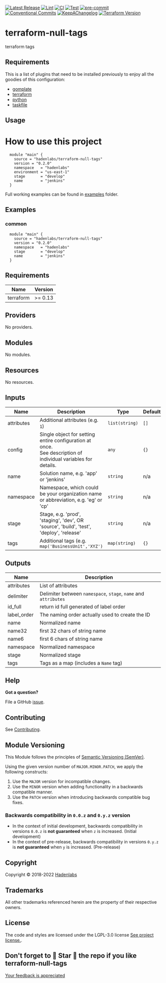 <!-- Space: TerraformNullTags -->
<!-- Title: Project -->

<!--


  ** DO NOT EDIT THIS FILE
  **
  ** 1) Make all changes to `provision/generator/README.yaml`
  ** 2) Run`task readme` to rebuild this file.
  **
  ** (We maintain HUNDREDS of open source projects. This is how we maintain our sanity.)
  **


  -->

[![Latest Release](https://img.shields.io/github/release/hadenlabs/terraform-null-tags)](https://github.com/hadenlabs/terraform-null-tags/releases) [![Lint](https://img.shields.io/github/workflow/status/hadenlabs/terraform-null-tags/lint-code)](https://github.com/hadenlabs/terraform-null-tags/actions?workflow=lint-code) [![CI](https://img.shields.io/github/workflow/status/hadenlabs/terraform-null-tags/ci)](https://github.com/hadenlabs/terraform-null-tags/actions?workflow=ci) [![Test](https://img.shields.io/github/workflow/status/hadenlabs/terraform-null-tags/test)](https://github.com/hadenlabs/terraform-null-tags/actions?workflow=test) [![pre-commit](https://img.shields.io/badge/pre--commit-enabled-brightgreen?logo=pre-commit&logoColor=white)](https://github.com/pre-commit/pre-commit) [![Conventional Commits](https://img.shields.io/badge/Conventional%20Commits-1.0.0-yellow)](https://conventionalcommits.org) [![KeepAChangelog](https://img.shields.io/badge/changelog-Keep%20a%20Changelog%20v1.0.0-orange)](https://keepachangelog.com) [![Terraform Version](https://img.shields.io/badge/terraform-1.x%20|%200.15%20|%200.14%20|%200.13%20|%200.12.20+-623CE4.svg?logo=terraform)](https://github.com/hashicorp/terraform/releases)

# terraform-null-tags

terraform tags

## Requirements

This is a list of plugins that need to be installed previously to enjoy all the goodies of this configuration:

- [gomplate](https://github.com/hairyhenderson/gomplate)
- [terraform](https://github.com/hashicorp/terraform)
- [python](https://www.python.org)
- [taskfile](https://github.com/go-task/task)

## Usage

# How to use this project

```hcl
  module "main" {
    source = "hadenlabs/terraform-null-tags"
    version = "0.2.0"
    namespace   = "hadenlabs"
    environment = "us-east-1"
    stage       = "develop"
    name        = "jenkins"
  }
```

Full working examples can be found in [examples](./examples) folder.

## Examples

<!-- Space: Projects -->
<!-- Parent: TerraformNullTags -->
<!-- Title: Examples TerraformNullTags -->
<!-- Label: Examples -->
<!-- Include: ./../disclaimer.md -->
<!-- Include: ac:toc -->

### common

```hcl
  module "main" {
    source = "hadenlabs/terraform-null-tags"
    version = "0.2.0"
    namespace   = "hadenlabs"
    stage       = "develop"
    name        = "jenkins"
  }

```

 <!-- markdown-link-check-disable -->
<!-- BEGIN_TF_DOCS -->

## Requirements

| Name      | Version |
| --------- | ------- |
| terraform | >= 0.13 |

## Providers

No providers.

## Modules

No modules.

## Resources

No resources.

## Inputs

| Name | Description | Type | Default | Required |
| --- | --- | --- | --- | :-: |
| attributes | Additional attributes (e.g. `1`) | `list(string)` | `[]` | no |
| config | Single object for setting entire configuration at once.<br>See description of individual variables for details. | `any` | `{}` | no |
| name | Solution name, e.g. 'app' or 'jenkins' | `string` | n/a | yes |
| namespace | Namespace, which could be your organization name or abbreviation, e.g. 'eg' or 'cp' | `string` | n/a | yes |
| stage | Stage, e.g. 'prod', 'staging', 'dev', OR 'source', 'build', 'test', 'deploy', 'release' | `string` | n/a | yes |
| tags | Additional tags (e.g. `map('BusinessUnit','XYZ')` | `map(string)` | `{}` | no |

## Outputs

| Name        | Description                                                     |
| ----------- | --------------------------------------------------------------- |
| attributes  | List of attributes                                              |
| delimiter   | Delimiter between `namespace`, `stage`, `name` and `attributes` |
| id_full     | return id full generated of label order                         |
| label_order | The naming order actually used to create the ID                 |
| name        | Normalized name                                                 |
| name32      | first 32 chars of string name                                   |
| name6       | first 6 chars of string name                                    |
| namespace   | Normalized namespace                                            |
| stage       | Normalized stage                                                |
| tags        | Tags as a map (includes a `Name` tag)                           |

<!-- END_TF_DOCS -->
<!-- markdown-link-check-enable -->

## Help

**Got a question?**

File a GitHub [issue](https://github.com/hadenlabs/terraform-null-tags/issues).

## Contributing

See [Contributing](./docs/contributing.md).

## Module Versioning

This Module follows the principles of [Semantic Versioning (SemVer)](https://semver.org/).

Using the given version number of `MAJOR.MINOR.PATCH`, we apply the following constructs:

1. Use the `MAJOR` version for incompatible changes.
1. Use the `MINOR` version when adding functionality in a backwards compatible manner.
1. Use the `PATCH` version when introducing backwards compatible bug fixes.

### Backwards compatibility in `0.0.z` and `0.y.z` version

- In the context of initial development, backwards compatibility in versions `0.0.z` is **not guaranteed** when `z` is increased. (Initial development)
- In the context of pre-release, backwards compatibility in versions `0.y.z` is **not guaranteed** when `y` is increased. (Pre-release)

## Copyright

Copyright © 2018-2022 [Hadenlabs](https://hadenlabs.com)

## Trademarks

All other trademarks referenced herein are the property of their respective owners.

## License

The code and styles are licensed under the LGPL-3.0 license [See project license.](LICENSE).

## Don't forget to 🌟 Star 🌟 the repo if you like terraform-null-tags

[Your feedback is appreciated](https://github.com/hadenlabs/terraform-null-tags/issues)
